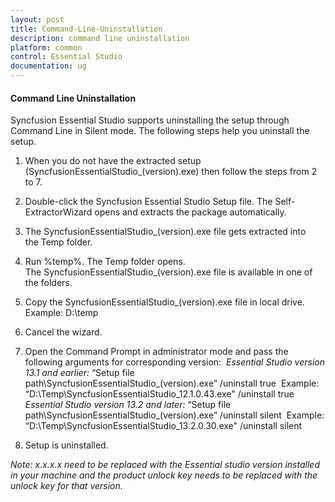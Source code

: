 ```yaml
---
layout: post
title: Command-Line-Uninstallation
description: command line uninstallation
platform: common
control: Essential Studio
documentation: ug
---
```


#### Command Line Uninstallation

Syncfusion Essential Studio supports uninstalling the setup through Command Line in Silent mode. The following steps help you uninstall the setup. 

1. When you do not have the extracted setup (SyncfusionEssentialStudio_(version).exe) then follow the steps from 2 to 7.
2. Double-click the Syncfusion Essential Studio Setup file. The Self-ExtractorWizard opens and extracts the package automatically.
3. The SyncfusionEssentialStudio_(version).exe file gets extracted into the Temp folder.
4. Run %temp%. The Temp folder opens. The SyncfusionEssentialStudio_(version).exe file is available in one of the folders.
5. Copy the SyncfusionEssentialStudio_(version).exe file in local drive. Example: D:\temp
6. Cancel the wizard.
7. Open the Command Prompt in administrator mode and pass the following arguments for corresponding version: 
   _Essential Studio version 13.1 and earlier:_
   “Setup file path\SyncfusionEssentialStudio_(version).exe” /uninstall true 
   Example: “D:\Temp\SyncfusionEssentialStudio_12.1.0.43.exe" /uninstall true
  _Essential Studio version 13.2 and later:_
  “Setup file path\SyncfusionEssentialStudio_(version).exe” /uninstall silent 
  Example: “D:\Temp\SyncfusionEssentialStudio_13.2.0.30.exe" /uninstall silent



8. Setup is uninstalled.

  _Note: x.x.x.x need to be replaced with the Essential studio version installed in your machine and the product unlock key needs to be replaced with the unlock key for that version._

